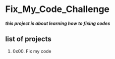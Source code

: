 # Fix_My_Code_Challenge
##### this project is about learning how to fixing codes
## list of projects
1. 0x00. Fix my code